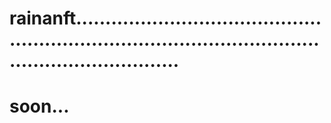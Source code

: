 # rainanft............................................................................................................................
# soon...
